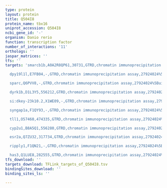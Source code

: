 ```yaml
---
type: protein
layout: protein
title: Q504I8
protein_name: tbx16
uniprot_accession: Q504I8
ncbi_gene_id: '-'
organism: Danio rerio
function: transcription factor
number_of_interactions: '11'
orthologs: ''
jaspar_matrices: ''
tfs: ''
targets: 'smarcb1b,A0A2R8QP61,30731,GTRD,chromatin immunoprecipitation assay,27924024%5Buid%5D,No

  dpy19l1l,E7FB04,-,GTRD,chromatin immunoprecipitation assay,27924024%5Buid%5D,No

  sparc,Q6PVV8,-,GTRD,chromatin immunoprecipitation assay,27924024%5Buid%5D,No

  dyrk1b,D1L3Y5,556212,GTRD,chromatin immunoprecipitation assay,27924024%5Buid%5D,No

  si:dkey-23k10.2,X1WE09,-,GTRD,chromatin immunoprecipitation assay,27924024%5Buid%5D,No

  syngap1a,F1QY93,-,GTRD,chromatin immunoprecipitation assay,27924024%5Buid%5D,No

  tll1,O57460,474335,GTRD,chromatin immunoprecipitation assay,27924024%5Buid%5D,No

  cyp2u1,B8A5Q1,556280,GTRD,chromatin immunoprecipitation assay,27924024%5Buid%5D,No

  esr2a,Q7ZU32,317734,GTRD,chromatin immunoprecipitation assay,27924024%5Buid%5D,No

  ripply1,F1QN21,-,GTRD,chromatin immunoprecipitation assay,27924024%5Buid%5D,No

  has3,Q1LUE8,282555,GTRD,chromatin immunoprecipitation assay,27924024%5Buid%5D,No'
tfs_download: ''
targets_download: TFLink_targets_of_Q504I8.tsv
bindingSites_download: ''
binding_sites_ls: ''

---
```

